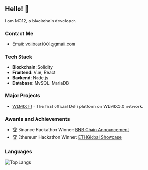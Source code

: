 ## Hello! 👋

I am MG12, a blockchain developer.

### Contact Me

- Email: volibear1001@gmail.com

### Tech Stack

- **Blockchain**: Solidity
- **Frontend**: Vue, React
- **Backend**: Node.js
- **Database**: MySQL, MariaDB

### Major Projects

- [WEMIX FI](https://wemix.fi) - The first official DeFi platform on WEMIX3.0 network.

### Awards and Achievements

- 🏆 Binance Hackathon Winner: [BNB Chain Announcement](https://x.com/BNBCHAIN/status/1707014986260685035)
- 🏆 Ethereum Hackathon Winner: [ETHGlobal Showcase](https://ethglobal.com/showcase/l2vista-vwcqr)

### Languages

![Top Langs](https://github-readme-stats.vercel.app/api/top-langs/?username=solidity12&layout=compact)
